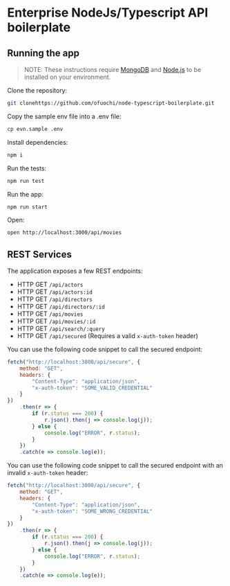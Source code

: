 # Enterprise NodeJs/Typescript API boilerplate

## Running the app

> NOTE: These instructions require [MongoDB](https://docs.mongodb.com/manual/installation/) and [Node.js](https://nodejs.org/en/download/) to be installed on your environment.

Clone the repository:

```sh
git clonehttps://github.com/ofuochi/node-typescript-boilerplate.git
```

Copy the sample env file into a .env file:

```sh
cp evn.sample .env
```

Install dependencies:

```sh
npm i
```

Run the tests:

```sh
npm run test
```

Run the app:

```sh
npm run start
```

Open:

```sh
open http://localhost:3000/api/movies
```

## REST Services

The application exposes a few REST endpoints:

-   HTTP GET `/api/actors`
-   HTTP GET `/api/actors:id`
-   HTTP GET `/api/directors`
-   HTTP GET `/api/directors/:id`
-   HTTP GET `/api/movies`
-   HTTP GET `/api/movies/:id`
-   HTTP GET `/api/search/:query`
-   HTTP GET `/api/secured` (Requires a valid `x-auth-token` header)

You can use the following code snippet to call the secured endpoint:

```js
fetch("http://localhost:3000/api/secure", {
    method: "GET",
    headers: {
        "Content-Type": "application/json",
        "x-auth-token": "SOME_VALID_CREDENTIAL"
    }
})
    .then(r => {
        if (r.status === 200) {
            r.json().then(j => console.log(j));
        } else {
            console.log("ERROR", r.status);
        }
    })
    .catch(e => console.log(e));
```

You can use the following code snippet to call the secured endpoint with an invalid `x-auth-token` header:

```js
fetch("http://localhost:3000/api/secure", {
    method: "GET",
    headers: {
        "Content-Type": "application/json",
        "x-auth-token": "SOME_WRONG_CREDENTIAL"
    }
})
    .then(r => {
        if (r.status === 200) {
            r.json().then(j => console.log(j));
        } else {
            console.log("ERROR", r.status);
        }
    })
    .catch(e => console.log(e));
```
